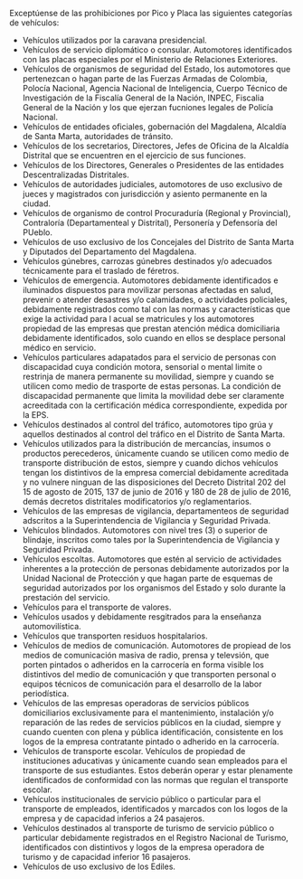 Exceptúense de las prohibiciones por Pico y Placa las siguientes categorías de vehículos:

- Vehículos utilizados por la caravana presidencial.
- Vehículos de servicio diplomático o consular. Automotores identificados con las placas especiales por el Ministerio de Relaciones Exteriores.
- Vehículos de organismos de seguridad del Estado, los automotores que pertenezcan o hagan parte de las Fuerzas Armadas de Colombia, Polocía Nacional, Agencia Nacional de Inteligencia, Cuerpo Técnico de Investigación de la Fiscalía General de la Nación, INPEC, Fiscalia General de la Nación y los que ejerzan fucniones legales de Policía Nacional.
- Vehículos de entidades oficiales, gobernación del Magdalena, Alcaldía de Santa Marta, autoridades de tránsito.
- Vehículos de los secretarios, Directores, Jefes de Oficina de la Alcaldía Distrital que se encuentren en el ejercicio de sus funciones.
- Vehículos de los Directores, Generales o Presidentes de las entidades Descentralizadas Distritales.
- Vehículos de autoridades judiciales, automotores de uso exclusivo de jueces y magistrados con jurisdicción y asiento permanente en la ciudad.
- Vehículos de organismo de control Procuraduría (Regional y Provincial), Contraloría (Departamenteal y Distrital), Personería y Defensoría del PUeblo.
- Vehículos de uso exclusivo de los Concejales del Distrito de Santa Marta y Diputados del Departamento del Magdalena.
- Vehículos gúnebres, carrozas gúnebres destinados y/o adecuados técnicamente para el traslado de féretros.
- Vehículos de emergencia. Automotores debidamente identificados e iluminados dispuestos para movilizar personas afectadas en salud, prevenir o atender desastres y/o calamidades, o actividades policiales, debidamente registrados como tal con las normas y características que exige la actividad para l acual se matricules y los automotores propiedad de las empresas que prestan atención médica domiciliaria debidamente identificados, solo cuando en ellos se desplace personal médico en servicio.
- Vehículos particulares adapatados para el servicio de personas con discapacidad cuya condición motora, sensorial o mental limite o restrinja de manera permanente su movilidad, siempre y cuando se utilicen como medio de trasporte de estas personas. La condición de discapacidad permanente que limita la movilidad debe ser claramente acreeditada con la certificación médica correspondiente, expedida por la EPS.
- Vehículos destinados al control del tráfico, automotores tipo grúa y aquellos destinados al control del tráfico en el Distrito de Santa Marta.
- Vehículos utilizados para la distribución de mercancías, insumos o productos perecederos, únicamente cuando se utilicen como medio de transporte distribución de estos, siempre y cuando dichos vehículos tengan los distintivos de la empresa comercial debidamente acreditada y no vulnere ninguan de las disposiciones del Decreto Distrital 202 del 15 de agosto de 2015, 137 de junio de 2016 y 180 de 28 de julio de 2016, demás decretos distritales modificatorios y/o reglamentarios.
- Vehículos de las empresas de vigilancia, departamenteos de seguridad adscritos a la Superintendencia de Vigilancia y Seguridad Privada.
- Vehículos blindados. Automotores con nivel tres (3) o superior de blindaje, inscritos como tales por la Superintendencia de Vigilancia y Seguridad Privada.
- Vehículos escoltas. Automotores que estén al servicio de actividades inherentes a la protección de personas debidamente autorizados por la Unidad Nacional de Protección y que hagan parte de esquemas de seguridad autorizados por los organismos del Estado y solo durante la prestación del servicio.
- Vehículos para el transporte de valores.
- Vehículos usados y debidamente resgitrados para la enseñanza automovilística.
- Vehículos que transporten residuos hospitalarios.
- Vehículos de medios de comunicación. Automotores de propiead de los medios de comunicación masiva de radio, prensa y televsión, que porten pintados o adheridos en la carrocería en forma visible los distintivos del medio de comunicación y que transporten personal o equipos técnicos de comunicación para el desarrollo de la labor periodística.
- Vehículos de las empresas operadoras de servicios públicos domiciliarios exclusivamente para el mantenimiento, instalación y/o reparación de las redes de servicios públicos en la ciudad, siempre y cuando cuenten con plena y pública identificación, consistente en los logos de la empresa contratante pintado o adherido en la carrocería.
- Vehículos de transporte escolar. Vehículos de propiedad de instituciones aducativas y únicamente cuando sean empleados para el transporte de sus estudiantes. Estos deberán operar y estar plenamente identificados de conformidad con las normas que regulan el transporte escolar.
- Vehículos institucionales de servicio público o particular para el transporte de empleados, identificados y marcados con los logos de la empresa y de capacidad inferios a 24 pasajeros.
- Vehículos destinados al transporte de turismo de servicio público o particular debidamente registrados en el Registro Nacional de Turismo, identificados con distintivos y logos de la empresa operadora de turismo y de capacidad inferior 16 pasajeros.
- Vehículos de uso exclusivo de los Ediles.
